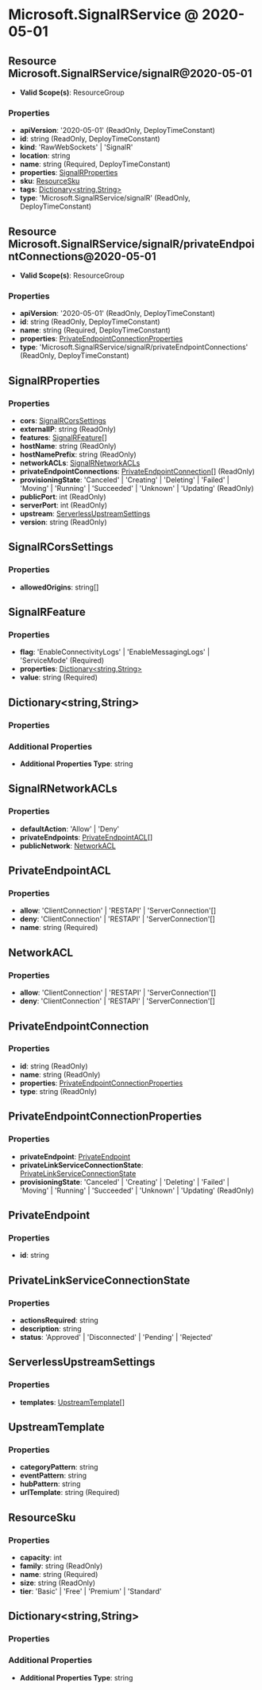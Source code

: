 # Microsoft.SignalRService @ 2020-05-01

## Resource Microsoft.SignalRService/signalR@2020-05-01
* **Valid Scope(s)**: ResourceGroup
### Properties
* **apiVersion**: '2020-05-01' (ReadOnly, DeployTimeConstant)
* **id**: string (ReadOnly, DeployTimeConstant)
* **kind**: 'RawWebSockets' | 'SignalR'
* **location**: string
* **name**: string (Required, DeployTimeConstant)
* **properties**: [SignalRProperties](#signalrproperties)
* **sku**: [ResourceSku](#resourcesku)
* **tags**: [Dictionary<string,String>](#dictionarystringstring)
* **type**: 'Microsoft.SignalRService/signalR' (ReadOnly, DeployTimeConstant)

## Resource Microsoft.SignalRService/signalR/privateEndpointConnections@2020-05-01
* **Valid Scope(s)**: ResourceGroup
### Properties
* **apiVersion**: '2020-05-01' (ReadOnly, DeployTimeConstant)
* **id**: string (ReadOnly, DeployTimeConstant)
* **name**: string (Required, DeployTimeConstant)
* **properties**: [PrivateEndpointConnectionProperties](#privateendpointconnectionproperties)
* **type**: 'Microsoft.SignalRService/signalR/privateEndpointConnections' (ReadOnly, DeployTimeConstant)

## SignalRProperties
### Properties
* **cors**: [SignalRCorsSettings](#signalrcorssettings)
* **externalIP**: string (ReadOnly)
* **features**: [SignalRFeature](#signalrfeature)[]
* **hostName**: string (ReadOnly)
* **hostNamePrefix**: string (ReadOnly)
* **networkACLs**: [SignalRNetworkACLs](#signalrnetworkacls)
* **privateEndpointConnections**: [PrivateEndpointConnection](#privateendpointconnection)[] (ReadOnly)
* **provisioningState**: 'Canceled' | 'Creating' | 'Deleting' | 'Failed' | 'Moving' | 'Running' | 'Succeeded' | 'Unknown' | 'Updating' (ReadOnly)
* **publicPort**: int (ReadOnly)
* **serverPort**: int (ReadOnly)
* **upstream**: [ServerlessUpstreamSettings](#serverlessupstreamsettings)
* **version**: string (ReadOnly)

## SignalRCorsSettings
### Properties
* **allowedOrigins**: string[]

## SignalRFeature
### Properties
* **flag**: 'EnableConnectivityLogs' | 'EnableMessagingLogs' | 'ServiceMode' (Required)
* **properties**: [Dictionary<string,String>](#dictionarystringstring)
* **value**: string (Required)

## Dictionary<string,String>
### Properties
### Additional Properties
* **Additional Properties Type**: string

## SignalRNetworkACLs
### Properties
* **defaultAction**: 'Allow' | 'Deny'
* **privateEndpoints**: [PrivateEndpointACL](#privateendpointacl)[]
* **publicNetwork**: [NetworkACL](#networkacl)

## PrivateEndpointACL
### Properties
* **allow**: 'ClientConnection' | 'RESTAPI' | 'ServerConnection'[]
* **deny**: 'ClientConnection' | 'RESTAPI' | 'ServerConnection'[]
* **name**: string (Required)

## NetworkACL
### Properties
* **allow**: 'ClientConnection' | 'RESTAPI' | 'ServerConnection'[]
* **deny**: 'ClientConnection' | 'RESTAPI' | 'ServerConnection'[]

## PrivateEndpointConnection
### Properties
* **id**: string (ReadOnly)
* **name**: string (ReadOnly)
* **properties**: [PrivateEndpointConnectionProperties](#privateendpointconnectionproperties)
* **type**: string (ReadOnly)

## PrivateEndpointConnectionProperties
### Properties
* **privateEndpoint**: [PrivateEndpoint](#privateendpoint)
* **privateLinkServiceConnectionState**: [PrivateLinkServiceConnectionState](#privatelinkserviceconnectionstate)
* **provisioningState**: 'Canceled' | 'Creating' | 'Deleting' | 'Failed' | 'Moving' | 'Running' | 'Succeeded' | 'Unknown' | 'Updating' (ReadOnly)

## PrivateEndpoint
### Properties
* **id**: string

## PrivateLinkServiceConnectionState
### Properties
* **actionsRequired**: string
* **description**: string
* **status**: 'Approved' | 'Disconnected' | 'Pending' | 'Rejected'

## ServerlessUpstreamSettings
### Properties
* **templates**: [UpstreamTemplate](#upstreamtemplate)[]

## UpstreamTemplate
### Properties
* **categoryPattern**: string
* **eventPattern**: string
* **hubPattern**: string
* **urlTemplate**: string (Required)

## ResourceSku
### Properties
* **capacity**: int
* **family**: string (ReadOnly)
* **name**: string (Required)
* **size**: string (ReadOnly)
* **tier**: 'Basic' | 'Free' | 'Premium' | 'Standard'

## Dictionary<string,String>
### Properties
### Additional Properties
* **Additional Properties Type**: string

